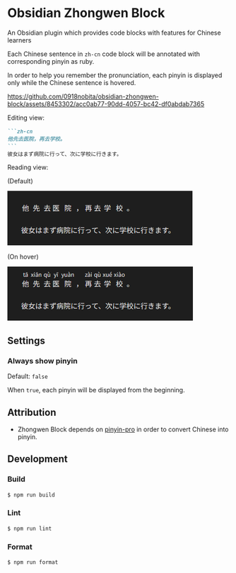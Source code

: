 # Obsidian Zhongwen Block

An Obsidian plugin which provides code blocks with features for Chinese learners

Each Chinese sentence in `zh-cn` code block will be annotated with corresponding pinyin as ruby.

In order to help you remember the pronunciation, each pinyin is displayed only while the Chinese sentence is hovered.

https://github.com/0918nobita/obsidian-zhongwen-block/assets/8453302/acc0ab77-90dd-4057-bc42-df0abdab7365

Editing view:

````markdown
```zh-cn
他先去医院，再去学校。
```
彼女はまず病院に行って、次に学校に行きます。
````

Reading view:

(Default)

![Reading view (default)](images/reading-view-default.png)

(On hover)

![Reading view (on hover)](images/reading-view-on-hover.png)

## Settings

### Always show pinyin

Default: `false`

When `true`, each pinyin will be displayed from the beginning.

## Attribution

- Zhongwen Block depends on [pinyin-pro](https://github.com/zh-lx/pinyin-pro) in order to convert Chinese into pinyin.

## Development

### Build

```bash
$ npm run build
```

### Lint

```bash
$ npm run lint
```

### Format

```bash
$ npm run format
```
